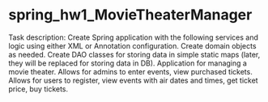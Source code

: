 # spring_hw1_MovieTheaterManager
Task description:   Create Spring application with the following services and logic using either XML or Annotation configuration. Create domain objects as needed. Create DAO classes for storing data in simple static maps (later, they will be replaced for storing data in DB).  Application for managing a movie theater. Allows for admins to enter events, view purchased tickets. Allows for users to register, view events with air dates and times, get ticket price, buy tickets.
